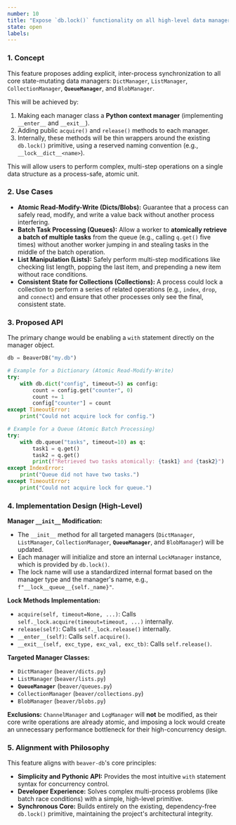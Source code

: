 ```yaml
---
number: 10
title: "Expose `db.lock()` functionality on all high-level data managers"
state: open
labels:
---
```


### 1. Concept

This feature proposes adding explicit, inter-process synchronization to all core state-mutating data managers: `DictManager`, `ListManager`, `CollectionManager`, **`QueueManager`**, and `BlobManager`.

This will be achieved by:

1.  Making each manager class a **Python context manager** (implementing `__enter__` and `__exit__`).
2.  Adding public `acquire()` and `release()` methods to each manager.
3.  Internally, these methods will be thin wrappers around the existing `db.lock()` primitive, using a reserved naming convention (e.g., `__lock__dict__<name>`).

This will allow users to perform complex, multi-step operations on a single data structure as a process-safe, atomic unit.

### 2. Use Cases

* **Atomic Read-Modify-Write (Dicts/Blobs):** Guarantee that a process can safely read, modify, and write a value back without another process interfering.
* **Batch Task Processing (Queues):** Allow a worker to **atomically retrieve a batch of multiple tasks** from the queue (e.g., calling `q.get()` five times) without another worker jumping in and stealing tasks in the middle of the batch operation.
* **List Manipulation (Lists):** Safely perform multi-step modifications like checking list length, popping the last item, and prepending a new item without race conditions.
* **Consistent State for Collections (Collections):** A process could lock a collection to perform a series of related operations (e.g., `index`, `drop`, and `connect`) and ensure that other processes only see the final, consistent state.

### 3. Proposed API

The primary change would be enabling a `with` statement directly on the manager object.

```python
db = BeaverDB("my.db")

# Example for a Dictionary (Atomic Read-Modify-Write)
try:
    with db.dict("config", timeout=5) as config:
        count = config.get("counter", 0)
        count += 1
        config["counter"] = count
except TimeoutError:
    print("Could not acquire lock for config.")

# Example for a Queue (Atomic Batch Processing)
try:
    with db.queue("tasks", timeout=10) as q:
        task1 = q.get()
        task2 = q.get()
        print(f"Retrieved two tasks atomically: {task1} and {task2}")
except IndexError:
    print("Queue did not have two tasks.")
except TimeoutError:
    print("Could not acquire lock for queue.")
```

### 4. Implementation Design (High-Level)

**Manager `__init__` Modification:**

* The `__init__` method for all targeted managers (`DictManager`, `ListManager`, `CollectionManager`, **`QueueManager`**, and `BlobManager`) will be updated.
* Each manager will initialize and store an internal `LockManager` instance, which is provided by `db.lock()`.
* The lock name will use a standardized internal format based on the manager type and the manager's name, e.g., `f"__lock__queue__{self._name}"`.

**Lock Methods Implementation:**

* `acquire(self, timeout=None, ...)`: Calls `self._lock.acquire(timeout=timeout, ...)` internally.
* `release(self)`: Calls `self._lock.release()` internally.
* `__enter__(self)`: Calls `self.acquire()`.
* `__exit__(self, exc_type, exc_val, exc_tb)`: Calls `self.release()`.

**Targeted Manager Classes:**

* `DictManager` (`beaver/dicts.py`)
* `ListManager` (`beaver/lists.py`)
* **`QueueManager`** (`beaver/queues.py`)
* `CollectionManager` (`beaver/collections.py`)
* `BlobManager` (`beaver/blobs.py`)

**Exclusions:** `ChannelManager` and `LogManager` will **not** be modified, as their core write operations are already atomic, and imposing a lock would create an unnecessary performance bottleneck for their high-concurrency design.

### 5. Alignment with Philosophy

This feature aligns with `beaver-db`'s core principles:

* **Simplicity and Pythonic API:** Provides the most intuitive `with` statement syntax for concurrency control.
* **Developer Experience:** Solves complex multi-process problems (like batch race conditions) with a simple, high-level primitive.
* **Synchronous Core:** Builds entirely on the existing, dependency-free `db.lock()` primitive, maintaining the project's architectural integrity.